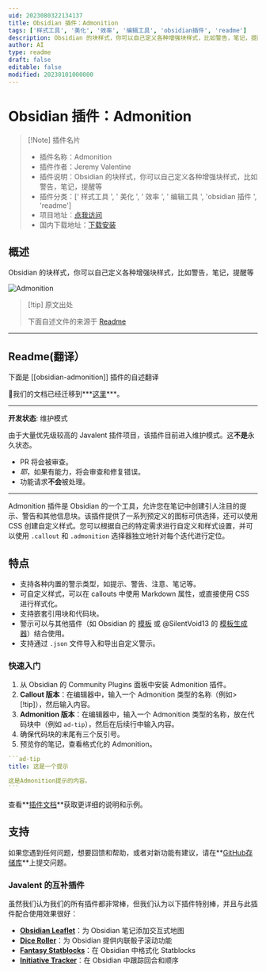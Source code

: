```yaml
---
uid: 2023080322134137
title: Obsidian 插件：Admonition
tags: ['样式工具', '美化', '效率', '编辑工具', 'obsidian插件', 'readme']
description: Obsidian 的块样式，你可以自己定义各种增强块样式，比如警告，笔记，提醒等
author: AI
type: readme
draft: false
editable: false
modified: 20230101000000
---
```


# Obsidian 插件：Admonition

> [!Note] 插件名片
> - 插件名称：Admonition
> - 插件作者：Jeremy Valentine
> - 插件说明：Obsidian 的块样式，你可以自己定义各种增强块样式，比如警告，笔记，提醒等
> - 插件分类：[' 样式工具 ', ' 美化 ', ' 效率 ', ' 编辑工具 ', 'obsidian 插件 ', 'readme']
> - 项目地址：[点我访问](https://github.com/javalent/admonitions)
> - 国内下载地址：[下载安装](https://pkmer.cn/products/plugin/pluginMarket/?obsidian-admonition)

## 概述

Obsidian 的块样式，你可以自己定义各种增强块样式，比如警告，笔记，提醒等

![Admonition](https://cdn.pkmer.cn/covers/obsidian-admonition.PNG!pkmer)

> [!tip] 原文出处
>
>下面自述文件的来源于 [Readme](https://ghproxy.net/https://raw.githubusercontent.com/javalent/admonitions/main/README.md)
>

---

## Readme(翻译）

下面是 [[obsidian-admonition]] 插件的自述翻译

🥇我们的文档已经迁移到***[这里](https://plugins.javalent.com/admonitions)***。

---

**开发状态**: 维护模式

由于大量优先级较高的 Javalent 插件项目，该插件目前进入维护模式。这**不是**永久状态。

- PR 将会被审查。
- *耶*，如果有能力，将会审查和修复错误。
- 功能请求**不会**被处理。

---

Admonition 插件是 Obsidian 的一个工具，允许您在笔记中创建引人注目的提示、警告和其他信息块。该插件提供了一系列预定义的图标可供选择，还可以使用 CSS 创建自定义样式。您可以根据自己的特定需求进行自定义和样式设置，并可以使用 `.callout` 和 `.admonition` 选择器独立地针对每个迭代进行定位。

## 特点

- 支持各种内置的警示类型，如提示、警告、注意、笔记等。
- 可自定义样式，可以在 callouts 中使用 Markdown 属性，或直接使用 CSS 进行样式化。
- 支持嵌套引用块和代码块。
- 警示可以与其他插件（如 Obsidian 的 [模板](https://help.obsidian.md/Plugins/Templates) 或 @SilentVoid13 的 [模板生成器](https://github.com/SilentVoid13/Templater)）结合使用。
- 支持通过 `.json` 文件导入和导出自定义警示。

### 快速入门

1. 从 Obsidian 的 Community Plugins 面板中安装 Admonition 插件。
2. **Callout 版本**：在编辑器中，输入一个 Admonition 类型的名称（例如>[!tip]），然后输入内容。
3. **Admonition 版本**：在编辑器中，输入一个 Admonition 类型的名称，放在代码块中（例如 ```ad-tip```），然后在后续行中输入内容。
4. 确保代码块的末尾有三个反引号。
5. 预览你的笔记，查看格式化的 Admonition。

````yaml
```ad-tip
title: 这是一个提示

这是Admonition提示的内容。
```
````

查看**[插件文档](https://plugins.javalent.com/admonitions)**获取更详细的说明和示例。

## 支持

如果您遇到任何问题，想要回馈和帮助，或者对新功能有建议，请在**[GitHub存储库](https://github.com/javalent/admonitions/issues)**上提交问题。

### Javalent 的互补插件

虽然我们认为我们的所有插件都非常棒，但我们认为以下插件特别棒，并且与此插件配合使用效果很好：

- **[Obsidian Leaflet](https://github.com/valentine195/obsidian-leaflet-plugin)**：为 Obsidian 笔记添加交互式地图
- **[Dice Roller](https://github.com/valentine195/obsidian-dice-roller)**：为 Obsidian 提供内联骰子滚动功能
- **[Fantasy Statblocks](https://github.com/valentine195/obsidian-5e-statblocks)**：在 Obsidian 中格式化 Statblocks
- **[Initiative Tracker](https://github.com/valentine195/obsidian-initiative-tracker)**：在 Obsidian 中跟踪回合和顺序




